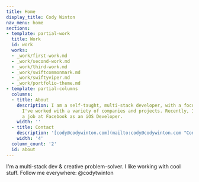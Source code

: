 ```yaml
---
title: Home
display_title: Cody Winton
nav_menu: home
sections:
- template: partial-work
  title: Work
  id: work
  works:
  - _work/first-work.md
  - _work/second-work.md
  - _work/third-work.md
  - _work/swiftcommonmark.md
  - _work/swiftyviper.md
  - _work/portfolio-theme.md
- template: partial-columns
  columns:
  - title: About
    description: I am a self-taught, multi-stack developer, with a focus on iOS development.
      I've worked with a variety of companies and projects. Recently, I've accepted
      a job at Facebook as an iOS Developer.
    width: ''
  - title: Contact
    description: '[cody@codywinton.com](mailto:cody@codywinton.com "Contact Me")'
    width: '4'
  column_count: '2'
  id: about
---
```


I'm a multi-stack dev & creative problem-solver. I like working with cool stuff. Follow me everywhere: @codytwinton
